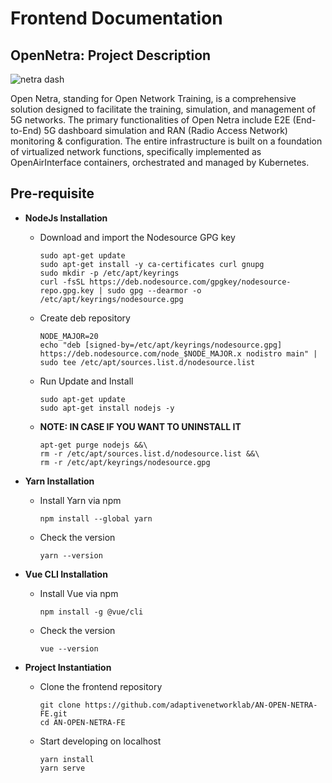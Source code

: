 # Frontend Documentation

## OpenNetra: Project Description

![netra dash](https://hackmd.io/_uploads/Bk2avI4ST.jpg)


Open Netra, standing for Open Network Training, is a comprehensive solution designed to facilitate the training, simulation, and management of 5G networks. The primary functionalities of Open Netra include E2E (End-to-End) 5G dashboard simulation and RAN (Radio Access Network) monitoring & configuration. The entire infrastructure is built on a foundation of virtualized network functions, specifically implemented as OpenAirInterface containers, orchestrated and managed by Kubernetes.

## Pre-requisite

* **NodeJs Installation**
    * Download and import the Nodesource GPG key 

        ```=bash
        sudo apt-get update
        sudo apt-get install -y ca-certificates curl gnupg
        sudo mkdir -p /etc/apt/keyrings
        curl -fsSL https://deb.nodesource.com/gpgkey/nodesource-repo.gpg.key | sudo gpg --dearmor -o /etc/apt/keyrings/nodesource.gpg
        ```
    * Create deb repository
        ```=bash
        NODE_MAJOR=20
        echo "deb [signed-by=/etc/apt/keyrings/nodesource.gpg] https://deb.nodesource.com/node_$NODE_MAJOR.x nodistro main" | sudo tee /etc/apt/sources.list.d/nodesource.list
        ```
    * Run Update and Install
        ```
        sudo apt-get update
        sudo apt-get install nodejs -y
        ```
    * **NOTE: IN CASE IF YOU WANT TO UNINSTALL IT**

        ```=bash
        apt-get purge nodejs &&\
        rm -r /etc/apt/sources.list.d/nodesource.list &&\
        rm -r /etc/apt/keyrings/nodesource.gpg
        ```

* **Yarn Installation**
    * Install Yarn via npm

        ```=bash
        npm install --global yarn
        ```
    * Check the version

        ```=bash
        yarn --version
        ```
* **Vue CLI Installation**
    * Install Vue via npm
        ```=bash
        npm install -g @vue/cli
        ```
    * Check the version

        ```=bash
        vue --version
        ```
        
* **Project Instantiation**
    * Clone the frontend repository
        ```=bash
        git clone https://github.com/adaptivenetworklab/AN-OPEN-NETRA-FE.git
        cd AN-OPEN-NETRA-FE
        ```
    * Start developing on localhost

        ```
        yarn install
        yarn serve
        ```